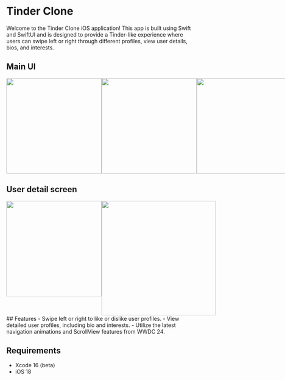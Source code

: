 # Tinder Clone

Welcome to the Tinder Clone iOS application! This app is built using Swift and SwiftUI and is designed to provide a Tinder-like experience where users can swipe left or right through different profiles, view user details, bios, and interests.

## Main UI
<div style="display: flex; flex-direction: row;">
   <img src="https://github.com/leopoldubzq/TinderClone/assets/60520591/317dceb6-ae40-43c8-8d8a-1ffcf5b28f0a" width="250"/>
   <img src="https://github.com/leopoldubzq/TinderClone/assets/60520591/a3b4378d-7ef5-4f47-b0c6-a7cc24136237" width="250"/>
   <img src="https://github.com/leopoldubzq/TinderClone/assets/60520591/4d6017b8-cd3b-48f9-a931-26943bf5b55a" width="250"/>
</div>

## User detail screen
<div style="display: flex; flex-direction: row;">
  <img src="https://github.com/leopoldubzq/TinderClone/assets/60520591/540b8598-7185-4981-b0bc-8e62e25c5534" width="250"/>
  <img src="https://github.com/leopoldubzq/TinderClone/assets/60520591/aa38ce19-3488-4405-b296-070edddfd694" width="300"/>
</div>
## Features
- Swipe left or right to like or dislike user profiles.
- View detailed user profiles, including bio and interests.
- Utilize the latest navigation animations and ScrollView features from WWDC 24.

## Requirements

- Xcode 16 (beta)
- iOS 18
